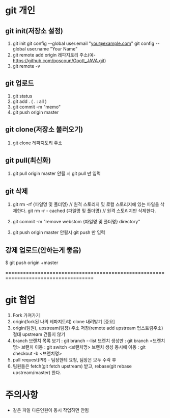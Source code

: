 # git 개인

## git init(저장소 설정)
1. git init
  git config --global user.email "you@example.com"
  git config --global user.name "Your Name"
2. git remote add origin 레파지토리 주소(예-https://github.com/poscoun/Goott_JAVA.git)
3. git remote -v 

## git 업로드
1. git status
2. git add . ( . : all )
3. git commit -m "memo"
4. git push origin master

## git clone(저장소 불러오기)
1. git clone 레파지토리 주소

## git pull(최신화)
1. git pull origin master  안될 시 git pull 만 입력

## git 삭제
1. git rm -rf {파일명 및 폴더명}  // 원격 스토리지 및 로컬 스토리지에 있는 파일을 삭제한다.
   git rm -r - cached {파일명 및 폴더명}  // 원격 스토리지만 삭제한다.
 
2. git commit -m "remove webstom {파일명 및 폴더명} directory"
 
3. git push origin master    안될시 git push 만 입력

## 강제 업로드(안하는게 좋음)
$ git push origin +master

====================================================================================
# git 협업

1. Fork 가져가기 
2. origin(fork된 나의 레파지토리) clone 내려받기 [중요]
3. origin(팀원), upstream(팀장) 주소 저장(remote add upstream 업스트림주소) 절대 upstream 건들지 않기
4. branch
브랜치 목록 보기 : git branch --list
브랜치 생성만 : git branch <브랜치명>
브랜치 이동 : git switch <브랜치명>
브랜치 생성 동시에 이동 : git checkout -b <브랜치명>
5. pull request(PR) - 팀장한테 요청, 팀장은 모두 수락 후
6. 팀원들은 fetch(git fetch upstream) 받고, rebase(git rebase upstream/master) 한다.

# 주의사항
- 같은 파일 다른인원이 동시 작업하면 안됨
